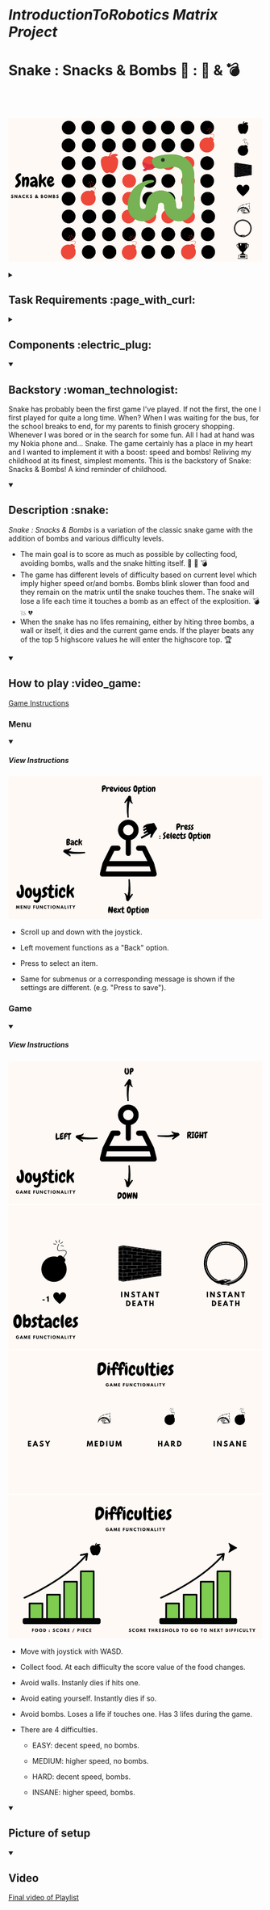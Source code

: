 # _IntroductionToRobotics Matrix Project_
# Snake : Snacks & Bombs  :snake: :            :apple: &  :bomb: 

<br>

  </br>

![](https://github.com/IoanaLivia/Robotics-Matrix-Project-Snake-Snack/blob/main/Assets/Documentation/Opening_Image.png)

<details>
  <summary> 
     <h2> Task Requirements :page_with_curl:  </h2>
  </summary>
  
  <details>
    <summary> 
     <h3>Menu Requirements :bookmark_tabs:</h3>
  </summary>
  
   Create a menu for your game, emphasis on the game. The player
  should scroll on the LCD with the joystick. The menu should include the following functionality:
  
  * When powering up a game, a greeting message should be shown for
  a few moments.
  
  * Should contain roughly the following categories:
  
    * Start game, starts the initial level of your game
    
    * Highscore:
    
      * Initially, we have 0.
      
      * Update it when the game is done. Highest possible score
    should be achieved by starting at a higher level.
    
      * Save the top 5+ values in EEPROM with name and score.
    
    * Settings:
      * Enter name. The name should be shown in highscore.
      
      * Starting level: Set the starting level value. The idea is to
      be able to start from a higher level as well. Can be replaced
      with difficulty.
      
      * LCD contrast control (optional, it replaces the potentiometer). Save it to eeprom.
      
      * LCD brightness control (mandatory, must change LED wire
      that’s directly connected to 5v). Save it to eeprom.
      
      * Matrix brightness control (see function setIntesnity from the
      ledControl library). Save it to eeprom.
      
      * Sounds on or off. Save it to eeprom.
      
      * Extra stuff can include items specific to the game mechanics,s
      or other settings such as chosen theme song etc. Again, save
      it to eeprom.
      
    * About: should include details about the creator(s) of the game.
    At least game name, author and github link or user
    
    * How to play: short and informative description
    
   * While playing the game: display all relevant info
   
    * Lives
    
    * Level
    
    * Score
    
    * Time (optional)
    
    * Player name (optional)

  *  Upon game ending:
  
    * Screen 1: a message such as ”Congratulations on reaching level/score X”. ”You did better than y people.”. etc. Switches to screen 2 upon interaction (button press) or after a few moments.

    * Screen 2: display relevant game info: score, time, lives left etc. Must inform player if he/she beat the highscore. This menu should only be closed by the player, pressing a button.

  
</details>

  <details>
    <summary> 
     <h3>Game Requirements :bookmark_tabs:</h3>
  </summary>
  
  * Minimal components: an LCD, a joystick, a buzzer and the led matrix.
  
  * Must have basic sounds to the game (when ”eating” food, when dying, when finishing the level etc). Extra: add theme songs.
  
  * It must be intuitive and fun to play.
  
  * It must make sense in the current setup. Study the idea of a panning camera - aka the 8x8 led doesn’t need to be the entire map. It can only be the current field of view of the player.
  
  * The levels must progress dynamically. Aka the level difficulty, score and other properties should be a function of the level number or time. However, the challenge here is for it to grow in a playable way - not too easy for a long time so it becomes boring, not too hard too fast so it’s not attractive. Also, it’s nice to have an ending, a final level, a boss etc. It shouldn’t necessarily go on forever (but that’s fine, though).
  
  </details>
  
</details>
  
</details>

<details>
  <summary> 
    <h2>Components :electric_plug:</h2>
  </summary>
  
  * LED Matrix (8x8)
  
  * LCD Display (16x2)
  
  * Buzzer
  
  * Joystick
  
  * Potentiometer
  
  * Resistors and wires (per logic)
</details>

<details open>
  <summary> 
     <h2>Backstory :woman_technologist:</h2>
  </summary>
  
Snake has probably been the first game I've played. If not the first, the one I first played for quite a long time. 
When? When I was waiting for the bus, for the school breaks to end, for my parents to finish grocery shopping. Whenever I was bored or in the search for some fun.      All I had at hand was my Nokia phone and... Snake. 
The game certainly has a place in my heart and I wanted to implement it with a boost: speed and bombs! Reliving my childhood at its finest, simplest moments.
This is the backstory of Snake: Snacks & Bombs! A kind reminder of childhood.
  
</details>

<details open>
  <summary> 
     <h2>Description :snake:</h2>
  </summary>

  _Snake : Snacks & Bombs_ is a variation of the classic snake game with the addition of bombs and various difficulty levels. 
  
  * The main goal is to score as much as possible by collecting food, avoiding bombs, walls and the snake hitting itself. :snake: :apple: :bomb: 
  * The game has different levels of difficulty based on current level which imply higher speed or/and bombs. Bombs blink slower than food and they remain on the matrix until the snake touches them. The snake will lose a life each time it touches a bomb as an effect of the explosition. :bomb: :boom: :broken_heart:
  * When the snake has no lifes remaining, either by hiting three bombs, a wall or itself, it dies and the current game ends. If the player beats any of the top 5 highscore values he will enter the highscore top. :trophy:
</details>

<details open>
  <summary> 
     <h2>How to play :video_game: </h2>
  </summary>

  [Game Instructions](https://github.com/IoanaLivia/Robotics-Matrix-Project-Snake-Snack/blob/main/Assets/Documentation/Snake_Snacks%26Bombs_%5BInstructions%5D.pdf)
  
  <h3>Menu</h3>
  <details open>
    <summary>
      <h5>View Instructions</h5>
      </summary>

  ![](https://github.com/IoanaLivia/Robotics-Matrix-Project-Snake-Snack/blob/main/Assets/Documentation/Joystick_Menu_Functionality.png)
    
  </details>

  
  * Scroll up and down with the joystick. 
  
  * Left movement functions as a "Back" option. 
  
  * Press to select an item.
  
  * Same for submenus or a corresponding message is shown if the settings are different. (e.g. "Press to save").
  
  <h3>Game</h3>
  <details open>
    <summary>
      <h5>View Instructions</h5>
      </summary>

   ![](https://github.com/IoanaLivia/Robotics-Matrix-Project-Snake-Snack/blob/main/Assets/Documentation/Joystick_Game.png)
   ![](https://github.com/IoanaLivia/Robotics-Matrix-Project-Snake-Snack/blob/main/Assets/Documentation/Obstacles.png)
   ![](https://github.com/IoanaLivia/Robotics-Matrix-Project-Snake-Snack/blob/main/Assets/Documentation/Difficulties_First.png)
   ![](https://github.com/IoanaLivia/Robotics-Matrix-Project-Snake-Snack/blob/main/Assets/Documentation/Difficulties_Second.png)
    
  </details>

  * Move with joystick with WASD.
  
  * Collect food. At each difficulty the score value of the food changes.
  
  * Avoid walls. Instanly dies if hits one.
  
  * Avoid eating yourself. Instantly dies if so.
  
  * Avoid bombs. Loses a life if touches one. Has 3 lifes during the game.
  
  * There are 4 difficulties. 
  
    * EASY: decent speed, no bombs.
    
    * MEDIUM: higher speed, no bombs.
    
    * HARD: decent speed, bombs.
    
    * INSANE: higher speed, bombs.
  
</details>

<details open>
  <summary> 
     <h2>Picture of setup</h2>
  </summary>
</details>


<details open>
  <summary> 
     <h2>Video</h2>
  </summary>
  
  [Final video of Playlist](https://www.youtube.com/watch?v=y3L7GrxTdZA&list=PL_rEB6pysLxKQlW7rjFcfy3EZkgVD1uGH&ab_channel=IoanaLiviaPopescu)
</details>
